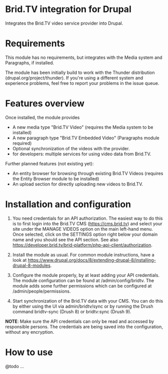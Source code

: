 # Brid.TV integration for Drupal

Integrates the Brid.TV video service provider into Drupal.

# Requirements

This module has no requirements, but integrates with
the Media system and Paragraphs, if installed.

The module has been initially build to work with
the Thunder distribution (drupal.org/project/thunder).
If you're using a different system and experience problems,
feel free to report your problems in the issue queue.

# Features overview

Once installed, the module provides
  - A new media type "Brid.TV Video" (requires the Media system to be installed)
  - A new paragraph type "Brid.TV Embedded Video" (Paragraphs module required)
  - Optional synchronization of the videos with the provider.
  - for developers: multiple services for using video data from Brid.TV.

Further planned features (not existing yet):
  - An entity browser for browsing through existing Brid.TV Videos
    (requires the Entity Browser module to be installed)
  - An upload section for directly uploading new videos to Brid.TV.

# Installation and configuration

1. You need credentials for an API authorization. The easiest way to do this
is to first login into the Brid.TV CMS (https://cms.brid.tv) and select your
site under the MANAGE VIDEOS option on the main left-hand menu. Once selected,
click on the SETTINGS option right below your domain name and you should see
the API section. See also
https://developer.brid.tv/brid-platform/php-api-client/authorization.

2. Install the module as usual. For common module instructions, have a look at
https://www.drupal.org/docs/8/extending-drupal-8/installing-drupal-8-modules.

3. Configure the module properly, by at least adding your API credentials.
The module configuration can be found at /admin/config/bridtv. The module
adds some further permissions which can be configured at
/admin/people/permissions.

4. Start synchronization of the Brid.TV data with your CMS. You can do this
by either using the UI via admin/bridtv/sync or by running the Drush
command bridtv-sync (Drush 8) or bridtv:sync (Drush 9).

**NOTE**: Make sure the API credentials can only be read and accessed by
responsible persons. The credentials are being saved into the configuration,
without any encryption.

# How to use

@todo ...

